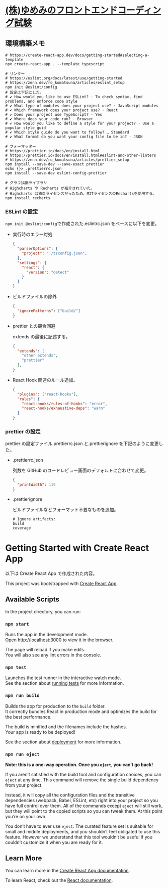 # [(株)ゆめみのフロントエンドコーディング試験](https://notion.yumemi.co.jp/0e9ef27b55704d7882aab55cc86c999d)

## 環境構築メモ

```
# https://create-react-app.dev/docs/getting-started#selecting-a-template
npx create-react-app . --template typescript

# リンター
# https://eslint.org/docs/latest/use/getting-started
# https://zenn.dev/ro_komatsuna/articles/eslint_setup
npm init @eslint/config
# 設定は下記にした。
# ✔ How would you like to use ESLint? · To check syntax, find problems, and enforce code style
# ✔ What type of modules does your project use? · JavaScript modules
# ✔ Which framework does your project use? · React
# ✔ Does your project use TypeScript? · Yes
# ✔ Where does your code run? · Browser
# ✔ How would you like to define a style for your project? · Use a popular style guid
# ✔ Which style guide do you want to follow? … Standard
# ✔ What format do you want your config file to be in? · JSON

# フォーマッター
# https://prettier.io/docs/en/install.html
# https://prettier.io/docs/en/install.html#eslint-and-other-linters
# https://zenn.dev/ro_komatsuna/articles/prettier_setup
npm install --save-dev --save-exact prettier
echo {}> .prettierrc.json
npm install --save-dev eslint-config-prettier

# グラフ描画ライブラリ
# Highcharts や Recharts が紹介されていた。
# Highcharts は独自ライセンスだったため、MITライセンスのRechartsを使用する。
npm install recharts
```

### ESLint の設定

`npm init @eslint/config`で作成された.eslintrc.json をベースに以下を変更。

- 実行時のエラー対処

  ```json:.eslintrc.json
  {
    "parserOptions": {
      "project": "./tsconfig.json",
    },
    "settings": {
      "react": {
        "version": "detect"
      }
    }
  }
  ```

- ビルドファイルの除外

  ```json:.eslintrc.json
  {
    "ignorePatterns": ["build/"]
  }
  ```

- prettier との競合回避

  extends の最後に記述する。

  ```json:.eslintrc.json
  {
    "extends": [
      "other extends",
      "prettier"
    ],
  }
  ```

- React Hook 関連のルール追加。

  ```json:.eslintrc.json
  {
    "plugins": ["react-hooks"],
    "rules": {
      "react-hooks/rules-of-hooks": "error",
      "react-hooks/exhaustive-deps": "warn"
    }
  }
  ```

### prettier の設定

prettier の設定ファイル.prettierrc.json と.prettierignore を下記のように変更した。

- .prettierrc.json

  列数を GitHub のコードレビュー画面のデフォルトに合わせて変更。

  ```json:.prettierrc.json
  {
    "printWidth": 119
  }
  ```

- .prettierignore

  ビルドファイルなどフォーマット不要なものを追加。

  ```
  # Ignore artifacts:
  build
  coverage
  ```

# Getting Started with Create React App

以下は Create React App で作成された内容。

This project was bootstrapped with [Create React App](https://github.com/facebook/create-react-app).

## Available Scripts

In the project directory, you can run:

### `npm start`

Runs the app in the development mode.\
Open [http://localhost:3000](http://localhost:3000) to view it in the browser.

The page will reload if you make edits.\
You will also see any lint errors in the console.

### `npm test`

Launches the test runner in the interactive watch mode.\
See the section about [running tests](https://facebook.github.io/create-react-app/docs/running-tests) for more information.

### `npm run build`

Builds the app for production to the `build` folder.\
It correctly bundles React in production mode and optimizes the build for the best performance.

The build is minified and the filenames include the hashes.\
Your app is ready to be deployed!

See the section about [deployment](https://facebook.github.io/create-react-app/docs/deployment) for more information.

### `npm run eject`

**Note: this is a one-way operation. Once you `eject`, you can’t go back!**

If you aren’t satisfied with the build tool and configuration choices, you can `eject` at any time. This command will remove the single build dependency from your project.

Instead, it will copy all the configuration files and the transitive dependencies (webpack, Babel, ESLint, etc) right into your project so you have full control over them. All of the commands except `eject` will still work, but they will point to the copied scripts so you can tweak them. At this point you’re on your own.

You don’t have to ever use `eject`. The curated feature set is suitable for small and middle deployments, and you shouldn’t feel obligated to use this feature. However we understand that this tool wouldn’t be useful if you couldn’t customize it when you are ready for it.

## Learn More

You can learn more in the [Create React App documentation](https://facebook.github.io/create-react-app/docs/getting-started).

To learn React, check out the [React documentation](https://reactjs.org/).
